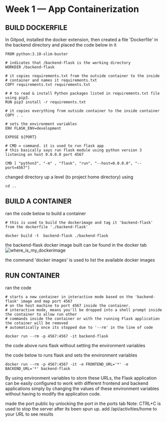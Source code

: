 # Week 1 — App Containerization
## BUILD DOCKERFILE

In Gitpod, installed the docker extension,
then created a file 'Dockerfile' in the backend directory and placed
the code below in it

```
FROM python:3.10-slim-buster

# indicates that /backend-flask is the working directory
WORKDIR /backend-flask

# it copies requirements.txt from the outside container to the inside
# container and names it requirements.txt
COPY requirements.txt requirements.txt

# # to read & install Python packages listed in requirements.txt file using pip3.
RUN pip3 install -r requirements.txt

# it copies everything from outside container to the inside container
COPY . .

# sets the environment variables
ENV FLASK_ENV=development

EXPOSE ${PORT}

# CMD = command. it is used to run flask app
# this basically says run flask module using python version 3 listening on host 0.0.0.0 port 4567

CMD [ "python3", "-m" , "flask", "run", "--host=0.0.0.0", "--port=4567"]
```

changed directory up a level (to project home directory) using 
```
cd ..
```

## BUILD A CONTAINER
ran the code below to build a container
```
# this is used to build the dockerimage and tag it 'backend-flask' from the dockerfile './backend-flask'

docker build -t  backend-flask ./backend-flask
```

the backend-flask docker image built can be found in the docker tab 
![where_is_my_dockerimage](https://user-images.githubusercontent.com/113455719/220203576-a227b4ba-7a8e-40a4-92ad-ee778f3a0415.png)


the command 'docker images' is used to list the available docker images

## RUN CONTAINER
ran the code 
```
# starts a new container in interactive mode based on the 'backend-flask' image and map port 4567 
# on the host machine to port 4567 inside the container. 
# interactive mode, means you'll be dropped into a shell prompt inside the container to allow run other 
# commands inside the container or with the running Flask application the cotainer will be removed 
# automatically once its stopped due to '--rm' in the line of code 

docker run --rm -p 4567:4567 -it backend-flask
```
the code above runs flask without setting the environment variables

the code below to runs flask and sets the environment variables

```
docker run --rm -p 4567:4567 -it -e FRONTEND_URL='*' -e BACKEND_URL='*' backend-flask
```
By using environment variables to store these URLs, the Flask application can be easily configured to work with 
different frontend and backend applications simply by changing the values of these environment variables without 
having to modify the application code.

made the port public by unlocking the port in the ports tab
Note: CTRL+C is used to stop the server after its been spun up.
add /api/activities/home to your URL to see results
